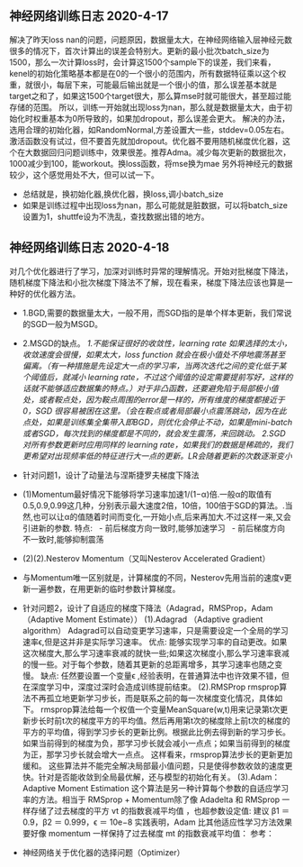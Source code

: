 ## 神经网络训练日志 2020-4-17
解决了昨天loss nan的问题，问题原因，数据量太大，在神经网络输入层神经元数很多的情况下，首次计算出的误差会特别大。更新的最小批次batch_size为1500，那么一次计算loss时，会计算这1500个sample下的误差，我们来看，kenel的初始化策略基本都是在0的一个很小的范围内，所有数据特征乘以这个权重，就很小，每层下来，可能最后输出就是一个很小的值，那么误差基本就是target之和了，如果这1500个target很大，那么算mse时就可能很大，甚至超过能存储的范围。
所以，训练一开始就出现loss为nan，那么就是数据量太大，由于初始化时权重基本为0所导致的，如果加dropout，那么误差会更大。
解决的办法，选用合理的初始化器，如RandomNormal,方差设置大一些，stddev=0.05左右。激活函数没有试过，但不要首先就加dropout。优化器不要用随机梯度优化器，这个在大数据回归问题训练中，效果很差。推荐Adma。减少每次更新的数据批次，1000减少到100，能workout。换loss函数，将mse换为mae
另外将神经元的数据较少，这个感觉用处不大，但可以试一下。
* 总结就是，换初始化器,换优化器，换loss,调小batch_size
* 如果是训练过程中出现loss为nan，那么可能就是脏数据，可以将batch_size设置为1，shuttfe设为不洗乱，查找数据出错的地方。
## 神经网络训练日志 2020-4-18
对几个优化器进行了学习，加深对训练时异常的理解情况。开始对批梯度下降法，随机梯度下降法和小批次梯度下降法不了解，现在看来，梯度下降法应该也算是一种好的优化器方法。
* 1.BGD,需要的数据量太大，一般不用，而SGD指的是单个样本更新，我们常说的SGD一般为MSGD。
* 2.MSGD的缺点。
*1.不能保证很好的收敛性，learning rate 如果选择的太小，收敛速度会很慢，如果太大，loss function 就会在极小值处不停地震荡甚至偏离。（有一种措施是先设定大一点的学习率，当两次迭代之间的变化低于某个阈值后，就减小 learning rate，不过这个阈值的设定需要提前写好，这样的话就不能够适应数据集的特点。）对于非凸函数，还要避免陷于局部极小值处，或者鞍点处，因为鞍点周围的error是一样的，所有维度的梯度都接近于0，SGD 很容易被困在这里。（会在鞍点或者局部最小点震荡跳动，因为在此点处，如果是训练集全集带入即BGD，则优化会停止不动，如果是mini-batch或者SGD，每次找到的梯度都是不同的，就会发生震荡，来回跳动。*
*2.SGD对所有参数更新时应用同样的 learning rate，如果我们的数据是稀疏的，我们更希望对出现频率低的特征进行大一点的更新。LR会随着更新的次数逐渐变小*
* 针对问题1，设计了动量法与涅斯捷罗夫梯度下降法
* (1)Momentum最好情况下能够将学习速率加速1/(1−α)倍.一般α的取值有0.5,0.9,0.99这几种，分别表示最大速度2倍，10倍，100倍于SGD的算法。.当然,也可以让α的值随着时间而变化,一开始小点,后来再加大.不过这样一来,又会引进新的参数.
特点:   - 前后梯度方向一致时,能够加速学习   - 前后梯度方向不一致时,能够抑制震荡

* (2)(2).Nesterov Momentum（又叫Nesterov Accelerated Gradient）
* 与Momentum唯一区别就是，计算梯度的不同，Nesterov先用当前的速度v更新一遍参数，在用更新的临时参数计算梯度。
* 针对问题2，设计了自适应的梯度下降法（Adagrad，RMSProp，Adam（Adaptive Moment Estimate））
(1).Adagrad （Adaptive gradient algorithm）
Adagrad可以自动变更学习速率，只是需要设定一个全局的学习速率ϵ,但是这并非是实际学习速率。
优点: 能够实现学习率的自动更改。如果这次梯度大,那么学习速率衰减的就快一些;如果这次梯度小,那么学习速率衰减的慢一些。对于每个参数，随着其更新的总距离增多，其学习速率也随之变慢。
缺点: 任然要设置一个变量ϵ ,经验表明，在普通算法中也许效果不错，但在深度学习中，深度过深时会造成训练提前结束。
(2).RMSProp
rmsprop算法不再孤立地更新学习步长，而是联系之前的每一次梯度变化情况，具体如下。
rmsprop算法给每一个权值一个变量MeanSquare(w,t)用来记录第t次更新步长时前t次的梯度平方的平均值。然后再用第t次的梯度除上前t次的梯度的平方的平均值，得到学习步长的更新比例。根据此比例去得到新的学习步长。如果当前得到的梯度为负，那学习步长就会减小一点点；如果当前得到的梯度为正，那学习步长就会增大一点点。
这样看来，rmsprop算法步长的更新更加缓和。
这些算法并不能完全解决局部最小值问题，只是使得参数收敛的速度更快。针对是否能收敛到全局最优解，还与模型的初始化有关。
(3).Adam：Adaptive Moment Estimation
这个算法是另一种计算每个参数的自适应学习率的方法。相当于 RMSprop + Momentum除了像 Adadelta 和 RMSprop 一样存储了过去梯度的平方 vt 的指数衰减平均值 ，也超参数设定值:
建议 β1 ＝ 0.9，β2 ＝ 0.999，ϵ ＝ 10e−8
实践表明，Adam 比其他适应性学习方法效果要好像 momentum 一样保持了过去梯度 mt 的指数衰减平均值：
参考：
* 神经网络关于优化器的选择问题（Optimizer）
